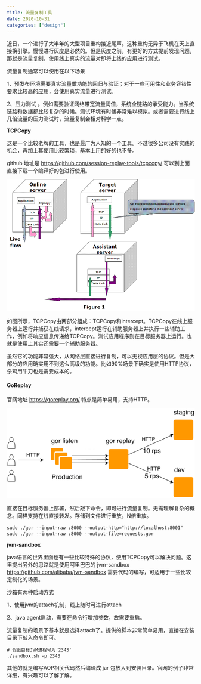 ```yaml
---
title: 流量复制工具
date: 2020-10-31
categories: ["design"]
---
```


近日，一个进行了大半年的大型项目重构接近尾声。这种重构无异于飞机在天上直接换引擎。慢慢进行灰度是必然的。但是灰度之前，有更好的方式提前发现问题，那就是流量复制，使用线上真实的流量对即将上线的应用进行测试。<!--more-->

流量复制通常可以使用在以下场景 

1、预发布环境需要真实流量做功能的回归与验证；对于一些可用性和业务容错性要求比较高的应用，会使用真实流量进行测试。

2、压力测试 。例如需要验证网络带宽流量阈值，系统全链路的承受能力。当系统链路和数据都比较复杂的时候。测试环境有时候非常难以模拟。或者需要进行线上几倍流量的压力测试时，流量复制会相对科学一点。

**TCPCopy**

这是一个比较老牌的工具，也是最广为人知的一个工具。不过很多公司没有实践的机会，再加上其使用比较繁琐，基本上用的好的也不多。

github 地址是 https://github.com/session-replay-tools/tcpcopy/ 可以到上面直接下载一个编译好的包进行使用。

![](tcpcopy.gif)

如图所示，TCPCopy由两部分组成：TCPCopy和intercept。TCPCopy在线上服务器上运行并捕获在线请求，intercept运行在辅助服务器上并执行一些辅助工作，例如将响应信息传递给TCPCopy。测试应用程序则在目标服务器上运行。也就是使用上其实还需要一个辅助服务器。

虽然它的功能非常强大，从网络层直接进行复制，可以无视应用层的协议。但是大部分的应用确实用不到这么高级的功能。比如90%场景下确实是使用HTTP协议，杀鸡用牛刀也是需要成本的。

#### GoReplay

官网地址 https://goreplay.org/ 特点是简单易用，支持HTTP。

![](goreplay.png)

直接在目标服务器上部署，然后敲下命令，即可进行流量复制。无需理解复杂的概念。同样支持在线直接转发。存储到文件进行重放，N倍重放。

```
sudo ./gor --input-raw :8000 --output-http="http://localhost:8001"
sudo ./gor --input-raw :8000 --output-file=requests.gor
```

**jvm-sandbox**

java语言的世界里面也有一些比较特殊的协议，使用TCPCopy可以解决问题。这里提出另外的思路就是使用阿里巴巴的 jvm-sandbox https://github.com/alibaba/jvm-sandbox 需要代码的编写，可适用于一些比较定制化的场景。

沙箱有两种启动方式

1、使用jvm的attach机制，线上随时可进行attach

2、java agent启动，需要在命令行增加参数，故需要重启。

流量复制的场景下基本就是选择attach了。提供的脚本非常简单易用，直接在安装目录下敲入命令即可。

```
# 假设目标JVM进程号为'2343'
./sandbox.sh -p 2343
```

其他的就是编写AOP相关代码然后编译成 jar 包放入到安装目录。官网的例子非常详细，有兴趣可以了解了解。

